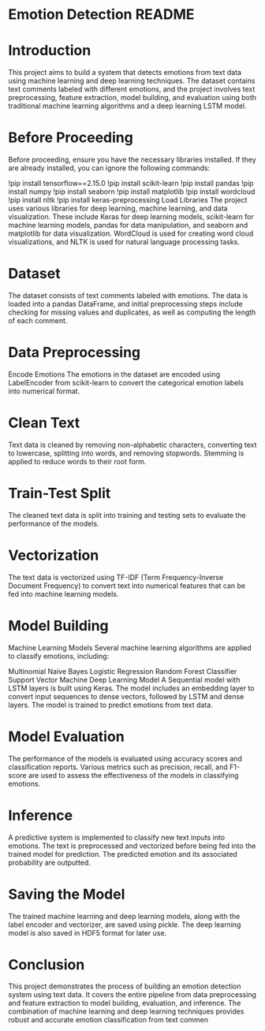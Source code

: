 
# Emotion Detection README
# Introduction
This project aims to build a system that detects emotions from text data using machine learning and deep learning techniques. The dataset contains text comments labeled with different emotions, and the project involves text preprocessing, feature extraction, model building, and evaluation using both traditional machine learning algorithms and a deep learning LSTM model.

# Before Proceeding
Before proceeding, ensure you have the necessary libraries installed. If they are already installed, you can ignore the following commands:

!pip install tensorflow==2.15.0
!pip install scikit-learn
!pip install pandas
!pip install numpy
!pip install seaborn
!pip install matplotlib
!pip install wordcloud
!pip install nltk
!pip install keras-preprocessing
Load Libraries
The project uses various libraries for deep learning, machine learning, and data visualization. These include Keras for deep learning models, scikit-learn for machine learning models, pandas for data manipulation, and seaborn and matplotlib for data visualization. WordCloud is used for creating word cloud visualizations, and NLTK is used for natural language processing tasks.

# Dataset
The dataset consists of text comments labeled with emotions. The data is loaded into a pandas DataFrame, and initial preprocessing steps include checking for missing values and duplicates, as well as computing the length of each comment.

# Data Preprocessing
Encode Emotions
The emotions in the dataset are encoded using LabelEncoder from scikit-learn to convert the categorical emotion labels into numerical format.

# Clean Text
Text data is cleaned by removing non-alphabetic characters, converting text to lowercase, splitting into words, and removing stopwords. Stemming is applied to reduce words to their root form.

# Train-Test Split
The cleaned text data is split into training and testing sets to evaluate the performance of the models.

# Vectorization
The text data is vectorized using TF-IDF (Term Frequency-Inverse Document Frequency) to convert text into numerical features that can be fed into machine learning models.

# Model Building
Machine Learning Models
Several machine learning algorithms are applied to classify emotions, including:

Multinomial Naive Bayes
Logistic Regression
Random Forest Classifier
Support Vector Machine
Deep Learning Model
A Sequential model with LSTM layers is built using Keras. The model includes an embedding layer to convert input sequences to dense vectors, followed by LSTM and dense layers. The model is trained to predict emotions from text data.

# Model Evaluation
The performance of the models is evaluated using accuracy scores and classification reports. Various metrics such as precision, recall, and F1-score are used to assess the effectiveness of the models in classifying emotions.

# Inference
A predictive system is implemented to classify new text inputs into emotions. The text is preprocessed and vectorized before being fed into the trained model for prediction. The predicted emotion and its associated probability are outputted.

# Saving the Model
The trained machine learning and deep learning models, along with the label encoder and vectorizer, are saved using pickle. The deep learning model is also saved in HDF5 format for later use.

# Conclusion
This project demonstrates the process of building an emotion detection system using text data. It covers the entire pipeline from data preprocessing and feature extraction to model building, evaluation, and inference. The combination of machine learning and deep learning techniques provides robust and accurate emotion classification from text commen